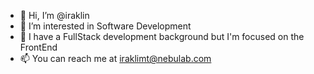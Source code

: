 - 👋 Hi, I’m @iraklin
- 👀 I’m interested in Software Development
- 🌱 I have a FullStack development background but I'm focused on the FrontEnd
- 📫 You can reach me at iraklimt@nebulab.com

<!---
iraklin/iraklin is a ✨ special ✨ repository because its `README.md` (this file) appears on your GitHub profile.
You can click the Preview link to take a look at your changes.
--->
